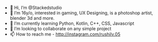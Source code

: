 - 👋 Hi, I’m @Stackedstudio
- 👀 I’m 16y/o, interested in gaming, UX Designing, is a photoshop artist, blender 3d and more. 
- 🌱 I’m currently learning Python, Kotlin, C++, CSS, Javascript
- 💞️ I’m looking to collaborate on any simple project
- 📫 How to reach me - http://instagram.com/rushilv.05

<!---
Stackedstudio/Stackedstudio is a ✨ special ✨ repository because its `ABOUTME.md`.
--->
